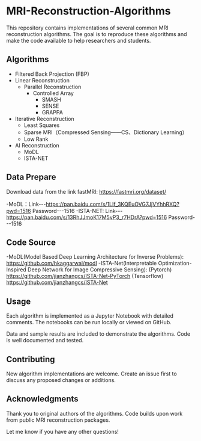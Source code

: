 # MRI-Reconstruction-Algorithms

This repository contains implementations of several common MRI reconstruction algorithms. The goal is to reproduce these algorithms and make the code available to help researchers and students.

## Algorithms

- Filtered Back Projection (FBP)
- Linear Reconstruction
   - Parallel Reconstruction
      - Controlled Array
        - SMASH
        - SENSE
        - GRAPPA
- Iterative Reconstruction
   - Least Squares 
   - Sparse MRI（Compressed Sensing——CS、Dictionary Learning）
   - Low Rank
- AI Reconstruction
   - MoDL
   - ISTA-NET

## Data Prepare

Download data from the link fastMRI: https://fastmri.org/dataset/

-MoDL：Link---https://pan.baidu.com/s/1LIf_3KQEuOVG7JjVYhhRXQ?pwd=1516  Password---1516
-ISTA-NET: Link---https://pan.baidu.com/s/13RhJJmoK17M5vP3_r7HDrA?pwd=1516  Password---1516

## Code Source

-MoDL(Model Based Deep Learning Architecture for Inverse Problems): https://github.com/hkaggarwal/modl
-ISTA-Net(Interpretable Optimization-Inspired Deep Network for Image Compressive Sensing): (Pytorch) https://github.com/jianzhangcs/ISTA-Net-PyTorch
                                                                                          (Tensorflow) https://github.com/jianzhangcs/ISTA-Net

## Usage

Each algorithm is implemented as a Jupyter Notebook with detailed comments. The notebooks can be run locally or viewed on GitHub. 

Data and sample results are included to demonstrate the algorithms. Code is well documented and tested.

## Contributing

New algorithm implementations are welcome. Create an issue first to discuss any proposed changes or additions.

## Acknowledgments

Thank you to original authors of the algorithms. Code builds upon work from public MRI reconstruction packages.

Let me know if you have any other questions!

